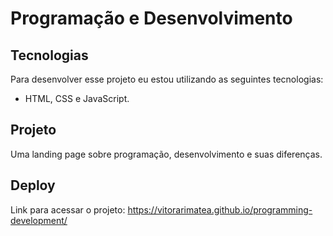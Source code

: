 <h1>Programação e Desenvolvimento</h1>

## Tecnologias
<p>Para desenvolver esse projeto eu estou utilizando as seguintes tecnologias:</p> 

- HTML, CSS e JavaScript.

## Projeto

<p>Uma landing page sobre programação, desenvolvimento e suas diferenças.</p>

## Deploy

Link para acessar o projeto: https://vitorarimatea.github.io/programming-development/